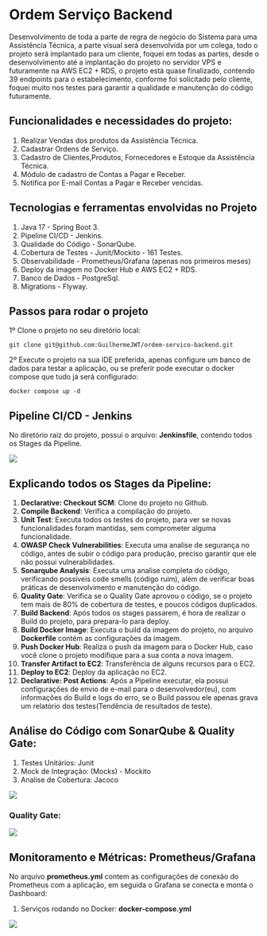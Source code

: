 <H1>Ordem Serviço Backend</h1>
<p>Desenvolvimento de toda a parte de regra de negócio do Sistema para uma Assistência Técnica, a parte visual será desenvolvida por um colega, todo o projeto será implantado para um cliente, foquei em todas as partes, desde o desenvolvimento até a implantação do projeto no servidor VPS e futuramente na AWS EC2 + RDS, o projeto está quase finalizado, contendo 39 endpoints para o estabelecimento, conforme foi solicitado pelo cliente, foquei muito nos testes para garantir a qualidade e manutenção do código futuramente.</p>
<H2>Funcionalidades e necessidades do projeto:</H2>
<ol>
  <li>Realizar Vendas dos produtos da Assistência Técnica.</li>
  <li>Cadastrar Ordens de Serviço.</li>
  <li>Cadastro de Clientes,Produtos, Fornecedores e Estoque da Assistência Técnica.</li>
  <li>Módulo de cadastro de Contas a Pagar e Receber.</li>
  <li>Notifica por E-mail Contas a Pagar e Receber vencidas.</li>
</ol>
<H2>Tecnologias e ferramentas envolvidas no Projeto</h2>
<ol>
  <li>Java 17 - Spring Boot 3.</li>
  <li>Pipeline CI/CD - Jenkins.</li>
  <li>Qualidade do Código - SonarQube.</li>
  <li>Cobertura de Testes - Junit/Mockito - 161 Testes.</li>
  <li>Observabilidade - Prometheus/Grafana (apenas nos primeiros meses)</li>
  <li>Deploy da imagem no Docker Hub e AWS EC2 + RDS.</li>
  <li>Banco de Dados - PostgreSql.</li>
  <li>Migrations - Flyway.</li>
</ol>
<H2>Passos para rodar o projeto</H2>
1º Clone o projeto no seu diretório local:

```
git clone git@github.com:GuilhermeJWT/ordem-servico-backend.git
```

2º Execute o projeto na sua IDE preferida, apenas configure um banco de dados para testar a aplicação, ou se preferir pode executar o docker compose que tudo já será configurado:

```
docker compose up -d
```

<H2>Pipeline CI/CD - Jenkins</h2>
<p>No diretório raiz do projeto, possui o arquivo: <b>Jenkinsfile</b>, contendo todos os Stages da Pipeline.</p>
<img src="https://github.com/user-attachments/assets/ec6c3aca-8d97-4573-8c9f-b7914212811d">
<H2>Explicando todos os Stages da Pipeline:</h2>
<ol>
  <li><strong>Declarative: Checkout SCM</strong>: Clone do projeto no Github.</li>
  <li><strong>Compile Backend</strong>: Verifica a compilação do projeto.</li>
  <li><strong>Unit Test</strong>: Executa todos os testes do projeto, para ver se novas funcionalidades foram mantidas, sem comprometer alguma funcionalidade.</li>
  <li><strong>OWASP Check Vulnerabilities</strong>: Executa uma analise de segurança no código, antes de subir o código para produção, preciso garantir que ele não possui vulnerabilidades.</li>
  <li><strong>Sonarqube Analysis</strong>: Executa uma analise completa do código, verificando possiveis code smells (código ruim), além de verificar boas práticas de desenvolvimento e manutenção do código.</li>
  <li><strong>Quality Gate</strong>: Verifica se o Quality Gate aprovou o código, se o projeto tem mais de 80% de cobertura de testes, e poucos códigos duplicados.</li>
  <li><strong>Build Backend</strong>: Após todos os stages passarem, é hora de realizar o Build do projeto, para prepara-lo para deploy.</li>
  <li><strong>Build Docker Image</strong>: Executa o build da imagem do projeto, no arquivo <strong>Dockerfile</strong> contém as configurações da imagem.</li>
  <li><strong>Push Docker Hub</strong>: Realiza o push da imagem para o Docker Hub, caso você clone o projeto modifique para a sua conta a nova imagem.</li>
  <li><strong>Transfer Artifact to EC2</strong>: Transferência de alguns recursos para o EC2.</li>
  <li><strong>Deploy to EC2</strong>: Deploy da aplicação no EC2.</li>
  <li><strong>Declarative: Post Actions</strong>: Após a Pipeline executar, ela possui configurações de envio de e-mail para o desenvolvedor(eu), com informações do Build e logs do erro, se o Build passou ele apenas grava um relatório dos testes(Tendência de resultados de teste).</li>
</ol> 
<H2>Análise do Código com SonarQube & Quality Gate:</H2>
<ol>
  <li>Testes Unitários: Junit</li>
  <li>Mock de Integração: (Mocks) - Mockito</li>
  <li>Analise de Cobertura: Jacoco</li>
</ol>
<img src="https://github.com/user-attachments/assets/91d6f740-ae43-4c78-af29-3fecdf7d40ec">
<h3>Quality Gate:</h3>
<img src="https://github.com/user-attachments/assets/dec17218-6884-45b0-b394-3f037033df19">
<H2>Monitoramento e Métricas: Prometheus/Grafana</H2>
<p>No arquivo <b>prometheus.yml</b> contem as configurações de conexão do Prometheus com a aplicação, em seguida o Grafana se conecta e monta o Dashboard: </p>
<ol>
  <li>Serviços rodando no Docker: <b>docker-compose.yml</b></li>
</ol>
<img src="https://github.com/user-attachments/assets/2cfbec09-1ca0-415a-88ad-929e5466640b">
